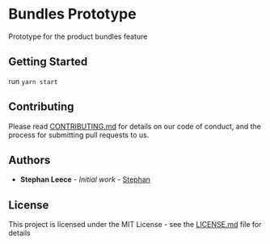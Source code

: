 # Bundles Prototype


Prototype for the product bundles feature


## Getting Started
run ```yarn start```


## Contributing

Please read [CONTRIBUTING.md](https://gist.github.com/PurpleBooth/b24679402957c63ec426) for details on our code of conduct, and the process for submitting pull requests to us.

## Authors

* **Stephan Leece** - *Initial work* - [Stephan](https://github.com/stephanLeece)

## License

This project is licensed under the MIT License - see the [LICENSE.md](LICENSE.md) file for details

